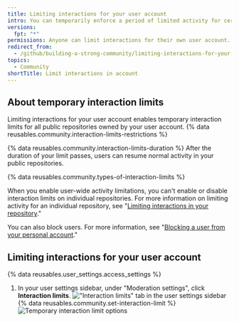 ```yaml
---
title: Limiting interactions for your user account
intro: You can temporarily enforce a period of limited activity for certain users in all public repositories owned by your user account.
versions:
  fpt: "*"
permissions: Anyone can limit interactions for their own user account.
redirect_from:
  - /github/building-a-strong-community/limiting-interactions-for-your-user-account
topics:
  - Community
shortTitle: Limit interactions in account
---
```


## About temporary interaction limits

Limiting interactions for your user account enables temporary interaction limits for all public repositories owned by your user account. {% data reusables.community.interaction-limits-restrictions %}

{% data reusables.community.interaction-limits-duration %} After the duration of your limit passes, users can resume normal activity in your public repositories.

{% data reusables.community.types-of-interaction-limits %}

When you enable user-wide activity limitations, you can't enable or disable interaction limits on individual repositories. For more information on limiting activity for an individual repository, see "[Limiting interactions in your repository](/communities/moderating-comments-and-conversations/limiting-interactions-in-your-repository)."

You can also block users. For more information, see "[Blocking a user from your personal account](/communities/maintaining-your-safety-on-github/blocking-a-user-from-your-personal-account)."

## Limiting interactions for your user account

{% data reusables.user_settings.access_settings %}

1. In your user settings sidebar, under "Moderation settings", click **Interaction limits**.
   !["Interaction limits" tab in the user settings sidebar](/assets/images/help/settings/settings-sidebar-interaction-limits.png)
   {% data reusables.community.set-interaction-limit %}
   ![Temporary interaction limit options](/assets/images/help/settings/user-account-temporary-interaction-limits-options.png)

